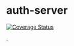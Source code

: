 # auth-server

[![Coverage Status](https://coveralls.io/repos/github/decentraland/auth-server/badge.svg?branch=main)](https://coveralls.io/github/decentraland/auth-server?branch=main)

.
